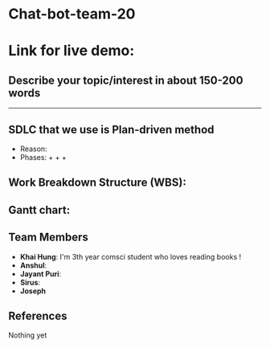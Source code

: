 # Chat-bot-team-20

Link for live demo:
=======
## Describe your topic/interest in about 150-200 words


--- 
## SDLC that we use is Plan-driven method
- Reason: 
- Phases:
    + 
    +
    +
    
## Work Breakdown Structure (WBS):


## Gantt chart: 



## Team Members
- **Khai Hung**: I'm 3th year comsci student who loves reading books !
- **Anshul**: 
- **Jayant Puri**:
- **Sirus**:
- **Joseph**

## References

Nothing yet

